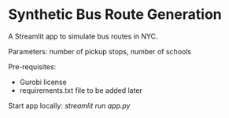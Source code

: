 # Synthetic Bus Route Generation

A Streamlit app to simulate bus routes in NYC.

Parameters: number of pickup stops, number of schools

Pre-requisites:
- Gurobi license
- requirements.txt file to be added later

Start app locally: *streamlit run app.py*
